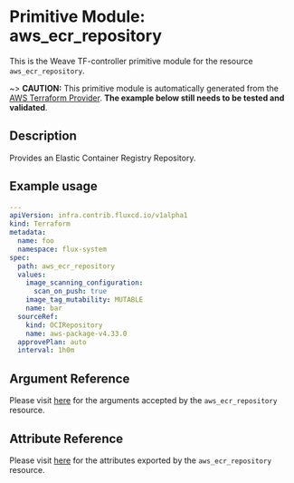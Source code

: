 
# Primitive Module: aws_ecr_repository

This is the Weave TF-controller primitive module for the resource `aws_ecr_repository`.

~> **CAUTION:** This primitive module is automatically generated from the [AWS Terraform Provider](https://registry.terraform.io/providers/hashicorp/aws/latest/docs/resources/ecr_repository). **The example below still needs to be tested and validated**.

## Description

Provides an Elastic Container Registry Repository.

## Example usage

```yaml
---
apiVersion: infra.contrib.fluxcd.io/v1alpha1
kind: Terraform
metadata:
  name: foo
  namespace: flux-system
spec:
  path: aws_ecr_repository
  values:
    image_scanning_configuration:
      scan_on_push: true
    image_tag_mutability: MUTABLE
    name: bar
  sourceRef:
    kind: OCIRepository
    name: aws-package-v4.33.0
  approvePlan: auto
  interval: 1h0m
```

## Argument Reference

Please visit [here](https://registry.terraform.io/providers/hashicorp/aws/latest/docs/resources/ecr_repository#argument-reference) for the arguments accepted by the `aws_ecr_repository` resource.

## Attribute Reference

Please visit [here](https://registry.terraform.io/providers/hashicorp/aws/latest/docs/resources/ecr_repository#attributes-reference) for the attributes exported by the `aws_ecr_repository` resource.
